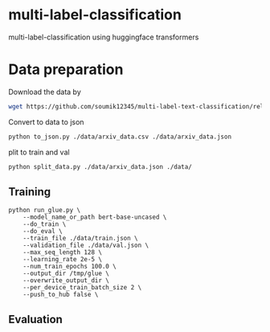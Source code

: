 # multi-label-classification
multi-label-classification using huggingface transformers

# Data preparation
Download the data by
```bash
wget https://github.com/soumik12345/multi-label-text-classification/releases/download/v0.2/arxiv_data.csv -P ./data/
```
Convert to data to json

```bash
python to_json.py ./data/arxiv_data.csv ./data/arxiv_data.json
```

plit to train and val
```bash
python split_data.py ./data/arxiv_data.json ./data/
```

## Training

```
python run_glue.py \
    --model_name_or_path bert-base-uncased \
    --do_train \
    --do_eval \
    --train_file ./data/train.json \
    --validation_file ./data/val.json \
    --max_seq_length 128 \
    --learning_rate 2e-5 \
    --num_train_epochs 100.0 \
    --output_dir /tmp/glue \
    --overwrite_output_dir \
    --per_device_train_batch_size 2 \
    --push_to_hub false \
```

## Evaluation

```
```
